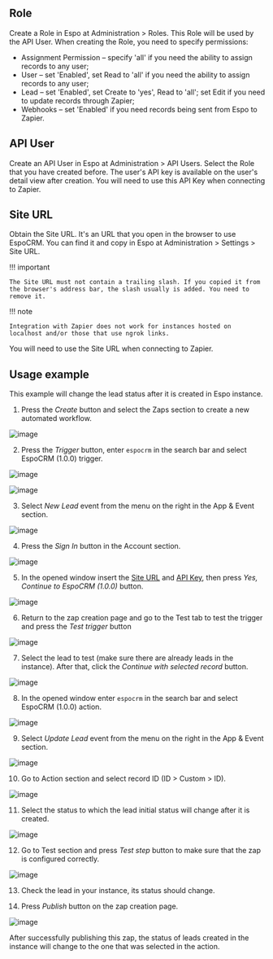 ## Role

Create a Role in Espo at Administration > Roles. This Role will be used by the API User. When creating the Role, you need to specify permissions:

* Assignment Permission – specify 'all' if you need the ability to assign records to any user;
* User – set 'Enabled', set Read to 'all' if you need the ability to assign records to any user;
* Lead – set 'Enabled', set Create to 'yes', Read to 'all'; set Edit if you need to update records through Zapier;
* Webhooks – set 'Enabled' if you need records being sent from Espo to Zapier.

## API User

Create an API User in Espo at Administration > API Users. Select the Role that you have created before. The user's API key is available on the user's detail view after creation. You will need to use this API Key when connecting to Zapier.

## Site URL

Obtain the Site URL. It's an URL that you open in the browser to use EspoCRM. You can find it and copy in Espo at Administration > Settings > Site URL.

!!! important

    The Site URL must not contain a trailing slash. If you copied it from the browser's address bar, the slash usually is added. You need to remove it.

!!! note

    Integration with Zapier does not work for instances hosted on localhost and/or those that use ngrok links.

You will need to use the Site URL when connecting to Zapier.

## Usage example

This example will change the lead status after it is created in Espo instance.

1. Press the *Create* button and select the Zaps section to create a new automated workflow.
   
![image](https://github.com/lazespo/etc/assets/99325916/25a8aa5c-7b01-48b6-ad97-88cec584b389)

2. Press the *Trigger* button, enter `espocrm` in the search bar and select EspoCRM (1.0.0) trigger.

![image](https://github.com/lazespo/etc/assets/99325916/dc5b11a5-8412-4b0a-af34-99eaa165c38c)

![image](https://github.com/lazespo/etc/assets/99325916/527f21fd-d8d1-416f-8c49-f9b286b325a6)

3. Select *New Lead* event from the menu on the right in the App & Event section.

![image](https://github.com/lazespo/etc/assets/99325916/366b08de-7080-4436-a737-3457e04cb49d)

4. Press the *Sign In* button in the Account section.

![image](https://github.com/lazespo/etc/assets/99325916/04db5d14-321f-4170-aa5e-91cb25d62e61)

5. In the opened window insert the [Site URL](#site-url) and [API Key](#api-user), then press *Yes, Continue to EspoCRM (1.0.0)* button.

![image](https://github.com/lazespo/etc/assets/99325916/e4d1bef5-686d-4aac-9f0d-4df2066f02a4)

6. Return to the zap creation page and go to the Test tab to test the trigger and press the *Test trigger* button

![image](https://github.com/lazespo/etc/assets/99325916/101061e5-1368-4a33-8808-ed4a59536c35)

7. Select the lead to test (make sure there are already leads in the instance). After that, click the *Continue with selected record* button.

![image](https://github.com/lazespo/etc/assets/99325916/233eb321-48be-422c-a51a-efeb65886192)

8. In the opened window enter `espocrm` in the search bar and select EspoCRM (1.0.0) action.

![image](https://github.com/lazespo/etc/assets/99325916/25d71eab-2ec6-44c3-bfe7-3c482f46ab5d)

9. Select *Update Lead* event from the menu on the right in the App & Event section.

![image](https://github.com/lazespo/etc/assets/99325916/d23b7abc-a075-40f3-ada9-89eb615f6835)

10. Go to Action section and select record ID (ID > Custom > ID).
     
![image](https://github.com/lazespo/etc/assets/99325916/d93b1a66-05cb-474b-90f9-7ce736593c4c)

11. Select the status to which the lead initial status will change after it is created.
    
![image](https://github.com/lazespo/etc/assets/99325916/adb8d8c7-8144-4e86-b7c9-64c42b9d8a2c)

12. Go to Test section and press *Test step* button to make sure that the zap is configured correctly.

![image](https://github.com/lazespo/etc/assets/99325916/d69bfb2d-be2c-422e-bf76-7d4b7a0d4802)

13. Check the lead in your instance, its status should change.

14. Press *Publish* button on the zap creation page.

![image](https://github.com/lazespo/etc/assets/99325916/345a0a9b-6ffa-4415-9404-85cd9b78b4a5)

After successfully publishing this zap, the status of leads created in the instance will change to the one that was selected in the action.
